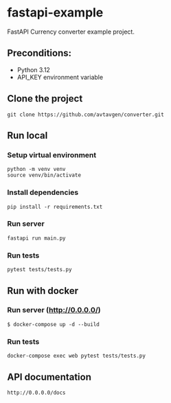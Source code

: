 # fastapi-example

FastAPI Currency converter example project.

## Preconditions:

- Python 3.12
- API_KEY environment variable

## Clone the project

```
git clone https://github.com/avtavgen/converter.git
```

## Run local

### Setup virtual environment

```
python -m venv venv
source venv/bin/activate
```

### Install dependencies

```
pip install -r requirements.txt
```

### Run server

```
fastapi run main.py
```

### Run tests

```
pytest tests/tests.py
```

## Run with docker

### Run server (http://0.0.0.0/)

```
$ docker-compose up -d --build
```

### Run tests

```
docker-compose exec web pytest tests/tests.py
```

## API documentation

```
http://0.0.0.0/docs
```